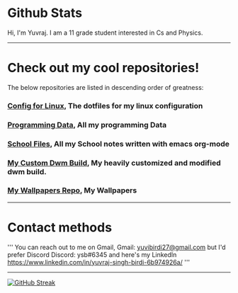 



# Github Stats  
Hi, I'm Yuvraj. I am a 11 grade student interested in Cs and Physics.

---

# Check out my cool repositories!
The below repositories are listed in descending order of greatness:

### [Config for Linux](https://gitlab.com/yuvibirdi/dotfiles), The dotfiles for my linux configuration 
### [Programming Data](https://gitlab.com/yuvibirdi/programming), All my programming Data 
### [School Files](https://gitlab.com/yuvibirdi/school), All my School notes written with emacs org-mode
### [My Custom Dwm Build](https://gitlab.com/yuvibirdi/school), My heavily customized and modified dwm build.
### [My Wallpapers Repo](https://gitlab.com/yuvibirdi/Wallpapers), My Wallpapers

---

# Contact methods
''' You can reach out to me on Gmail,
Gmail: yuvibirdi27@gmail.com
but I'd prefer Discord
Discord: ysb#6345
and here's my LinkedIn https://www.linkedin.com/in/yuvraj-singh-birdi-6b974926a/
'''

---
[![GitHub Streak](https://github-readme-streak-stats.herokuapp.com/?user=yuvibirdi&theme=tokyonight)](https://git.io/streak-stats)
